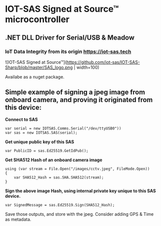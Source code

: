 ﻿# IOT-SAS Signed at Source™ microcontroller  
## .NET DLL Driver for Serial/USB & Meadow  
### IoT Data Integrity from its origin https://iot-sas.tech
  
![IOT-SAS Signed at Source™](https://github.com/iot-sas/IOT-SAS-Sharp/blob/master/SAS_logo.png | width=100)  

Availabe as a nuget package.

Simple example of signing a jpeg image from onboard camera, and proving it originated from this device:
--  
  
**Connect to SAS**

    var serial = new IOTSAS.Comms.Serial("/dev/ttyUSB0"))
    var sas = new IOTSAS.SAS(serial);  

**Get unique public key of this SAS**

    var PublicID = sas.Ed25519.GetIdPub();  


**Get SHA512 Hash of an onboard camera image**

    using (var stream = File.Open("/images/cctv.jpeg", FileMode.Open))  
    {  
        var SHA512_Hash = sas.SHA.SHA512(stream);  
    }  

**Sign the above image Hash, using internal private key unique to this SAS device.**

    var SignedMessage = sas.Ed25519.Sign(SHA512_Hash);  


Save those outputs, and store with the jpeg.  Consider adding GPS & Time as metadata.